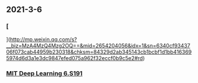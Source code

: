 
## 2021-3-6

### [](https://weibo.cn/sinaurl?android_id=8369e56542a7e541&c=android&device_id=5a38068c11c520d81bb51cf4fb326caf5671006d&ep=4611455054250621%2C1402400261&featurecode=10000001&from=10B2195010&gsid=_2A25NRQ_TDeRxGeFN41QX8ybOwjuIHXVsUwQbrDV6PUJbkdAfLWP7kWpNQ9Ha7SKQ9IAKU_1oqP4zkx8qZ9g-5z24&i=de20227&imei=86581804068666&imsi=460078408338939&lfid=100017386638297&luicode=10000001&mid=4611455054250621&network=WIFI&skin=default&to=m&u=https%3A%2F%2F+github.com%2FMeouSker77%2FCpp17&ua=meizu-16T__weibo__11.2.1__android__android9&v_p=87&wm=9848_0009)

### [
](http://mp.weixin.qq.com/s?__biz=MzA4MzQ4Mzg2OQ==&mid=2654204056&idx=1&sn=6340cf9343706f073cab44959b230318&chksm=84329d2ab345143cb1bcbf1d1bb4163695974d6d3a1e3dc9847efed075a962f32eccf0b9c5e2#rd)

### [MIT Deep Learning 6.S191](http://introtodeeplearning.com)